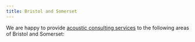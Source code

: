 ```yaml
---
title: Bristol and Somerset
---
```


We are happy to provide [acoustic consulting services](../services/) to the following areas of Bristol and Somerset: